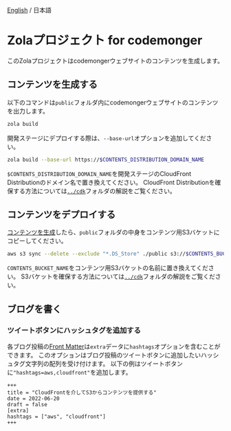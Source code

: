[English](./README.md) / 日本語

# Zolaプロジェクト for codemonger

このZolaプロジェクトはcodemongerウェブサイトのコンテンツを生成します。

## コンテンツを生成する

以下のコマンドは`public`フォルダ内にcodemongerウェブサイトのコンテンツを出力します。

```sh
zola build
```

開発ステージにデプロイする際は、`--base-url`オプションを追加してください。

```sh
zola build --base-url https://$CONTENTS_DISTRIBUTION_DOMAIN_NAME
```

`$CONTENTS_DISTRIBUTION_DOMAIN_NAME`を開発ステージのCloudFront Distributionのドメイン名で置き換えてください。
CloudFront Distributionを確保する方法については[`../cdk`](../cdk/README.ja.md)フォルダの解説をご覧ください。

## コンテンツをデプロイする

[コンテンツを生成](#コンテンツを生成する)したら、`public`フォルダの中身をコンテンツ用S3バケットにコピーしてください。

```sh
aws s3 sync --delete --exclude "*.DS_Store" ./public s3://$CONTENTS_BUCKET_NAME/
```

`CONTENTS_BUCKET_NAME`をコンテンツ用S3バケットの名前に置き換えてください。
S3バケットを確保する方法については[`../cdk`](../cdk/README.ja.md)フォルダの解説をご覧ください。

## ブログを書く

### ツイートボタンにハッシュタグを追加する

各ブログ投稿の[Front Matter](https://www.getzola.org/documentation/content/page/#front-matter)は`extra`データに`hashtags`オプションを含むことができます。
このオプションはブログ投稿のツイートボタンに追加したいハッシュタグ文字列の配列を受け付けます。
以下の例はツイートボタンに`"hashtags=aws,cloudfront"`を追加します。

```
+++
title = "CloudFrontを介してS3からコンテンツを提供する"
date = 2022-06-20
draft = false
[extra]
hashtags = ["aws", "cloudfront"]
+++
```